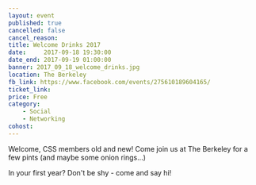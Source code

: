 ```yaml
---
layout: event
published: true
cancelled: false
cancel_reason:
title: Welcome Drinks 2017
date:     2017-09-18 19:30:00
date_end: 2017-09-19 01:00:00
banner: 2017_09_18_welcome_drinks.jpg
location: The Berkeley
fb_link: https://www.facebook.com/events/275610189604165/
ticket_link:
price: Free
category:
    - Social
    - Networking
cohost:
---
```


Welcome, CSS members old and new! Come join us at The Berkeley for a few pints (and maybe some onion rings...)

In your first year? Don't be shy - come and say hi!

